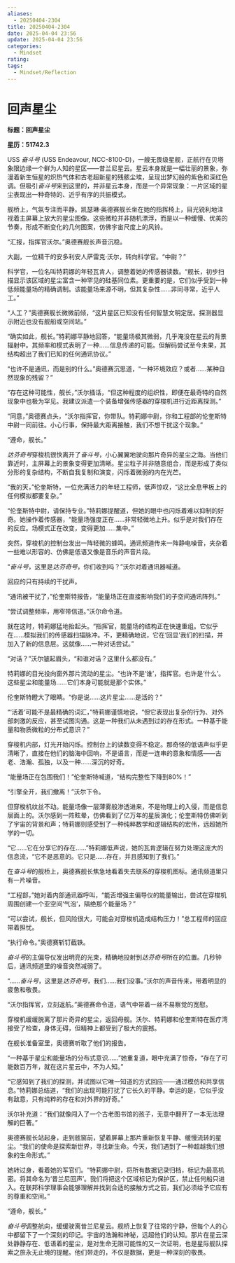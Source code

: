 ```yaml
---
aliases:
  - 20250404-2304
title: 20250404-2304
date: 2025-04-04 23:56
update: 2025-04-04 23:56
categories:
  - Mindset
rating: 
tags:
  - Mindset/Reflection
---
```

# 回声星尘

**标题：回声星尘**

**星历：51742.3**

USS *奋斗号* (USS Endeavour, NCC-8100-D)，一艘无畏级星舰，正航行在贝塔象限边缘一个鲜为人知的星区——昔兰尼星云。星云本身就是一幅壮丽的景象，弥漫着新生恒星的炽热气体和古老超新星的残骸尘埃，呈现出梦幻般的紫色和深红色调。但吸引*奋斗号*来到这里的，并非星云本身，而是一个异常现象：一片区域的星尘表现出一种奇特的、近乎有序的共振模式。

舰桥上，气氛专注而平静。凯瑟琳·奥德赛舰长坐在她的指挥椅上，目光锐利地注视着主屏幕上放大的星尘图像。这些微粒并非随机漂浮，而是以一种缓慢、优美的节奏，形成不断变化的几何图案，仿佛宇宙尺度上的风铃。

“汇报，指挥官沃尔。”奥德赛舰长声音沉稳。

大副，一位精干的安多利安人萨雷克·沃尔，转向科学官。“中尉？”

科学官，一位名叫特莉娜的年轻瓦肯人，调整着她的传感器读数。“舰长，初步扫描显示该区域的星尘富含一种罕见的硅基同位素。更重要的是，它们似乎受到一种低频能量场的精确调制。该能量场来源不明，但其复杂性……非同寻常，近乎人工。”

“人工？”奥德赛舰长微微前倾，“这片星区已知没有任何智慧文明定居。探测器显示附近也没有舰船或空间站。”

“确实如此，舰长。”特莉娜平静地回答，“能量场极其微弱，几乎淹没在星云的背景辐射中。其频率和模式表明了一种……信息传递的可能。但解码尝试至今未果，其结构超出了我们已知的任何通讯协议。”

“也许不是通讯，而是别的什么。”奥德赛沉思道，“一种环境效应？或者……某种自然现象的残留？”

“存在这种可能性，舰长，”沃尔插话，“但这种程度的组织性，即便在最奇特的自然现象中也极为罕见。我建议派遣一个装备增强传感器的穿梭机进行近距离探测。”

“同意，”奥德赛点头，“沃尔指挥官，你带队。特莉娜中尉，你和工程部的伦奎斯特中尉一同前往。小心行事，保持最大距离接触，我们不想干扰这个现象。”

“遵命，舰长。”

*达芬奇号*穿梭机很快离开了*奋斗号*，小心翼翼地驶向那片奇异的星尘之海。当他们靠近时，主屏幕上的景象变得更加清晰。星尘粒子并非随意组合，而是形成了类似分形的复杂结构，不断自我复制和演变，闪烁着微弱的内在光芒。

“我的天，”伦奎斯特，一位充满活力的年轻工程师，低声惊叹，“这比全息甲板上的任何模拟都要复杂。”

“伦奎斯特中尉，请保持专业。”特莉娜提醒道，但她的眼中也闪烁着难以抑制的好奇。她操作着传感器，“能量场强度正在……非常轻微地上升。似乎是对我们存在的反应。场模式正在改变，变得更加……集中。”

突然，穿梭机的控制台发出一阵轻微的蜂鸣。通讯频道传来一阵静电噪音，夹杂着一些难以形容的、仿佛是低语又像是音乐的声音片段。

“*奋斗号*，这里是*达芬奇号*，你们收到吗？”沃尔对着通讯器喊道。

回应的只有持续的干扰声。

“通讯被干扰了，”伦奎斯特报告，“能量场正在直接影响我们的子空间通讯阵列。”

“尝试调整频率，用窄带信道。”沃尔命令道。

就在这时，特莉娜猛地抬起头。“指挥官，能量场的结构正在快速重组。它似乎在……模拟我们的传感器扫描脉冲。不，更精确地说，它在‘回显’我们的扫描，并加入了新的信息层。这就像……一种对话尝试。”

“对话？”沃尔皱起眉头，“和谁对话？这里什么都没有。”

特莉娜的目光投向窗外那片流动的星尘。“也许不是‘谁’，指挥官。也许是‘什么’。这些星尘和能量场……它们本身可能就是那个实体。”

伦奎斯特瞪大了眼睛。“你是说……这片星尘……是活的？”

“‘活着’可能不是最精确的词汇，”特莉娜谨慎地说，“但它表现出复杂的行为、对外部刺激的反应，甚至试图沟通。这是一种我们从未遇到过的存在形式。一种基于能量和物质微粒的分布式意识？”

穿梭机内部，灯光开始闪烁。控制台上的读数变得不稳定。那奇怪的低语声似乎更清晰了，直接在他们的脑海中回响，不是语言，而是一连串的意象和情感——古老、浩瀚、孤独，以及一种……深沉的好奇。

“能量场正在包围我们！”伦奎斯特喊道，“结构完整性下降到80%！”

“引擎全开，我们撤离！”沃尔下令。

但穿梭机纹丝不动。能量场像一层薄雾般渗透进来，不是物理上的入侵，而是信息层面上的。沃尔感到一阵眩晕，仿佛看到了亿万年的星辰演化；伦奎斯特仿佛听到了宇宙的背景和声；特莉娜则感受到了一种纯粹数学和逻辑结构的宏伟，远超她所学的一切。

“它……它在分享它的存在……”特莉娜低声说，她的瓦肯逻辑在努力处理这庞大的信息流，“它不是恶意的。它只是……存在，并且感知到了我们。”

在*奋斗号*的舰桥上，奥德赛舰长焦急地看着失去联系的穿梭机图标。通讯频道里只有一片噪音。

“工程部，”她对着内部通讯器呼叫，“能否增强主偏导仪的能量输出，尝试在穿梭机周围创建一个亚空间‘气泡’，隔绝那个能量场？”

“可以尝试，舰长，但风险很大，可能会对穿梭机造成结构压力！”总工程师的回应带着担忧。

“执行命令。”奥德赛斩钉截铁。

*奋斗号*的主偏导仪发出明亮的光束，精确地投射到*达芬奇号*所在的位置。几秒钟后，通讯频道里的噪音突然减弱了。

“……*奋斗号*，这里是*达芬奇号*，我们……我们没事。”沃尔的声音传来，带着明显的疲惫和敬畏。

“沃尔指挥官，立刻返航。”奥德赛命令道，语气中带着一丝不易察觉的宽慰。

穿梭机缓缓脱离了那片奇异的星尘，返回母舰。沃尔、特莉娜和伦奎斯特在医疗湾接受了检查，身体无碍，但精神上都受到了极大的震撼。

在舰长准备室里，奥德赛听取了他们的报告。

“一种基于星尘和能量场的分布式意识……”她重复道，眼中充满了惊奇，“存在了可能数百万年，就在这片星云中，不为人知。”

“它感知到了我们的探测，并试图以它唯一知道的方式回应——通过模仿和共享信息。”特莉娜总结道，“我们的出现可能打扰了它长久的平静。幸运的是，它似乎没有敌意，只有纯粹的存在和对外界的好奇。”

沃尔补充道：“我们就像闯入了一个古老图书馆的孩子，无意中翻开了一本无法理解的巨著。”

奥德赛舰长站起身，走到舷窗前，望着屏幕上那片重新恢复平静、缓慢流转的星尘。“我们的使命是探索新世界，寻找新生命。今天，我们遇到了一种超越我们想象的生命形式。”

她转过身，看着她的军官们。“特莉娜中尉，将所有数据记录归档，标记为最高机密。将其命名为‘昔兰尼回声’。我们将把这个区域标记为保护区，禁止任何船只进入。在联邦科学理事会能够理解并找到合适的接触方式之前，我们必须给予它应有的尊重和空间。”

“遵命，舰长。”

*奋斗号*调整航向，缓缓驶离昔兰尼星云。舰桥上恢复了往常的宁静，但每个人的心中都留下了一个深刻的印记。宇宙的浩瀚和神秘，远超他们的认知。那片在星云深处静静存在、低语着的星尘，是对生命无限可能性的又一次证明，也是星际舰队探索之旅永无止境的提醒。他们带走的，不仅是数据，更是一种深刻的敬畏。

